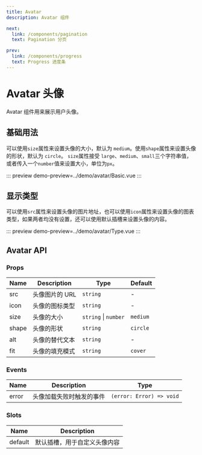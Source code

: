 ```yaml
---
title: Avatar 
description: Avatar 组件

next:
  link: /components/pagination
  text: Pagination 分页

prev:
  link: /components/progress
  text: Progress 进度条
---
```


# Avatar 头像
Avatar 组件用来展示用户头像。

## 基础用法

可以使用`size`属性来设置头像的大小，默认为 `medium`。使用`shape`属性来设置头像的形状，默认为 `circle`。
`size`属性接受 `large`、`medium`、`small`三个字符串值，或者传入一个`number`值来设置大小，单位为`px`。

::: preview
demo-preview=../demo/avatar/Basic.vue
:::

## 显示类型

可以使用`src`属性来设置头像的图片地址，也可以使用`icon`属性来设置头像的图表类型，如果两者均没有设置，还可以使用默认插槽来设置头像的内容。

::: preview
demo-preview=../demo/avatar/Type.vue
:::

## Avatar API

### Props

| Name        | Description  | Type                                                 | Default |
| ----------- | ------------ | ---------------------------------------------------- | ------- |
| src | 头像图片的 URL | `string` | - |
| icon | 头像的图标类型 | `string` | - |
| size | 头像的大小 | `string` \| `number` | `medium` |
| shape | 头像的形状 | `string` | `circle` |
| alt | 头像的替代文本 | `string` | - |
| fit | 头像的填充模式 | `string` | `cover` |


### Events

| Name  | Description             | Type                         |
| ----- | ----------------------- | ---------------------------- |
| error | 头像加载失败时触发的事件 | `(error: Error) => void` |

### Slots

| Name    | Description                         |
| ------- | ----------------------------------- |
| default | 默认插槽，用于自定义头像内容 |
    

